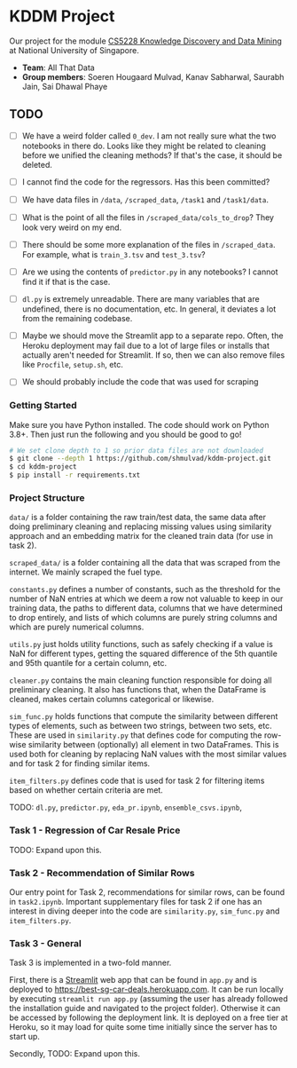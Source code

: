 # KDDM Project

Our project for the module [CS5228 Knowledge Discovery and Data Mining][mod] at National University of Singapore.

* **Team**: All That Data
* **Group members**: Soeren Hougaard Mulvad, Kanav Sabharwal, Saurabh Jain, Sai Dhawal Phaye


## TODO

- [ ] We have a weird folder called `0_dev`. I am not really sure what the two notebooks in there do. Looks like they might be related to cleaning before we unified the cleaning methods? If that's the case, it should be deleted.
- [ ] I cannot find the code for the regressors. Has this been committed?
- [ ] We have data files in `/data`, `/scraped_data`, `/task1` and `/task1/data`.
- [ ] What is the point of all the files in `/scraped_data/cols_to_drop`? They look very weird on my end.
- [ ] There should be some more explanation of the files in `/scraped_data`. For example, what is `train_3.tsv` and `test_3.tsv`?
- [ ] Are we using the contents of `predictor.py` in any notebooks? I cannot find it if that is the case.
- [ ] `dl.py` is extremely unreadable. There are many variables that are undefined, there is no documentation, etc. In general, it deviates a lot from the remaining codebase.
- [ ] Maybe we should move the Streamlit app to a separate repo. Often, the Heroku deployment may fail due to a lot of large files or installs that actually aren't needed for Streamlit. If so, then we can also remove files like `Procfile`, `setup.sh`, etc.
- [ ] We should probably include the code that was used for scraping


### Getting Started

Make sure you have Python installed. The code should work on Python 3.8+. Then just run the following and you should be good to go!

```bash
# We set clone depth to 1 so prior data files are not downloaded
$ git clone --depth 1 https://github.com/shmulvad/kddm-project.git
$ cd kddm-project
$ pip install -r requirements.txt
```

### Project Structure

`data/` is a folder containing the raw train/test data, the same data after doing preliminary cleaning and replacing missing values using similarity approach and an embedding matrix for the cleaned train data (for use in task 2).

`scraped_data/` is a folder containing all the data that was scraped from the internet. We mainly scraped the fuel type.

`constants.py` defines a number of constants, such as the threshold for the number of NaN entries at which we deem a row not valuable to keep in our training data, the paths to different data, columns that we have determined to drop entirely, and lists of which columns are purely string columns and which are purely numerical columns.

`utils.py` just holds utility functions, such as safely checking if a value is NaN for different types, getting the squared difference of the 5th quantile and 95th quantile for a certain column, etc.

`cleaner.py` contains the main cleaning function responsible for doing all preliminary cleaning. It also has functions that, when the DataFrame is cleaned, makes certain columns categorical or likewise.

`sim_func.py` holds functions that compute the similarity between different types of elements, such as between two strings, between two sets, etc. These are used in `similarity.py` that defines code for computing the row-wise similarity between (optionally) all element in two DataFrames. This is used both for cleaning by replacing NaN values with the most similar values and for task 2 for finding similar items.

`item_filters.py` defines code that is used for task 2 for filtering items based on whether certain criteria are met.

TODO: `dl.py`, `predictor.py`, `eda_pr.ipynb`, `ensemble_csvs.ipynb`,

### Task 1 - Regression of Car Resale Price

TODO: Expand upon this.


### Task 2 - Recommendation of Similar Rows

Our entry point for Task 2, recommendations for similar rows, can be found in `task2.ipynb`. Important supplementary files for task 2 if one has an interest in diving deeper into the code are `similarity.py`, `sim_func.py` and `item_filters.py`.


### Task 3 - General

Task 3 is implemented in a two-fold manner.

First, there is a [Streamlit][streamlit] web app that can be found in `app.py` and is deployed to <https://best-sg-car-deals.herokuapp.com>. It can be run locally by executing `streamlit run app.py` (assuming the user has already followed the installation guide and navigated to the project folder). Otherwise it can be accessed by following the deployment link. It is deployed on a free tier at Heroku, so it may load for quite some time initially since the server has to start up.

Secondly, TODO: Expand upon this.


[streamlit]: https://streamlit.io
[mod]: https://nusmods.com/modules/CS5228/knowledge-discovery-and-data-mining
